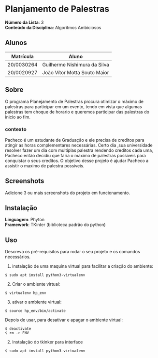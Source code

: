 # Planjamento de Palestras

**Número da Lista**: 3<br>
**Conteúdo da Disciplina**: Algoritmos Ambiciosos<br>

## Alunos
|Matrícula | Aluno |
| -- | -- |
| 20/0030264  |  Guilherme Nishimura da Silva |
| 20/0020927  |  João Vítor Motta Souto Maior |

## Sobre
O programa Planejamento de Palestras procura otimizar o máximo de palestras para participar em um evento, tendo em vista que algumas palestras tem choque de horario e queremos participar das palestras do inicio ao fim.

### contexto
Pacheco é um estudante de Graduação e ele precisa de creditos para atingir as horas complementares necessárias. Certo dia ,sua universidade resolver fazer um dia com multiplas palestra rendendo creditos cada uma, Pacheco então decidiu que faria  o maximo de  palestras possiveis para conquistar o seus creditos. O objetivo  desse projeto é ajudar Pacheco a assistir o maximo de palestra possiveis. 

## Screenshots
Adicione 3 ou mais screenshots do projeto em funcionamento.

## Instalação

**Linguagem**: Phyton<br>
**Framework**: TKinter (biblioteca padrão do python)<br>


## Uso 
Descreva os pré-requisitos para rodar o seu projeto e os comandos necessários.

1. instalação de uma maquina virtual para facilitar a criação do ambiente:
```
$ sudo apt install python3-virtualenv
```

2. Criar o ambiente virtual:
```
$ virtualenv hp_env
```

3. ativar o ambiente virtual:
```
$ source hp_env/bin/activate
```

Depois de usar, para desativar e apagar o ambiente virtual:
```
$ deactivate
$ rm -r ENV
```

2. Instalação do tkinker para interface

```
$ sudo apt install python3-virtualenv
```





